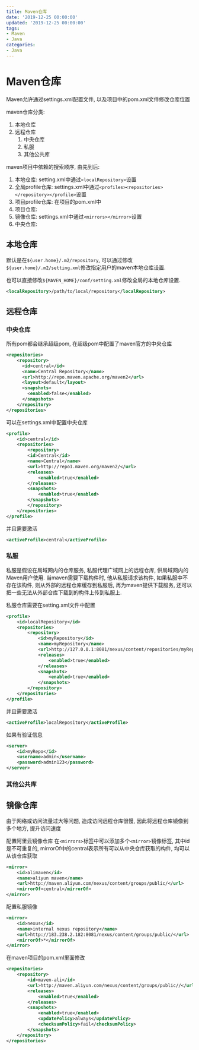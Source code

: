 ```yaml
---
title: Maven仓库
date: '2019-12-25 00:00:00'
updated: '2019-12-25 00:00:00'
tags:
- Maven
- Java
categories:
- Java
---
```


# Maven仓库

Maven允许通过settings.xml配置文件, 以及项目中的pom.xml文件修改仓库位置

maven仓库分类:

1. 本地仓库
2. 远程仓库
   1. 中央仓库
   2. 私服
   3. 其他公共库

maven项目中依赖的搜索顺序, 由先到后:

1. 本地仓库: setting.xml中通过`<localRepository>`设置
2. 全局profile仓库: settings.xml中通过`<profiles><repositories></repository></profile>`设置
3. 项目profile仓库: 在项目的pom.xml中
4. 项目仓库:
5. 镜像仓库: settings.xml中通过`<mirrors></mirror>`设置
6. 中央仓库:

## 本地仓库

默认是在`${user.home}/.m2/repository`, 可以通过修改`${user.home}/.m2/setting.xml`修改指定用户的maven本地仓库设置.

也可以直接修改`${MAVEN_HOME}/conf/setting.xml`修改全局的本地仓库设置.

```xml
<localRepository>/path/to/local/repository</localRepository>
```

## 远程仓库

### 中央仓库

所有pom都会继承超级pom, 在超级pom中配置了maven官方的中央仓库

```xml
<repositories>  
    <repository>  
      <id>central</id>  
      <name>Central Repository</name>  
      <url>http://repo.maven.apache.org/maven2</url>  
      <layout>default</layout>  
      <snapshots>  
        <enabled>false</enabled>  
      </snapshots>  
    </repository>  
</repositories>
```

可以在settings.xml中配置中央仓库

```xml
<profile>  
    <id>central</id>  
    <repositories>
        <repository>
        <id>Central</id>
        <name>Central</name>
        <url>http://repo1.maven.org/maven2/</url>
        <releases>
            <enabled>true</enabled>
        </releases>
        <snapshots>
            <enabled>true</enabled>
        </snapshots>
        </repository>
    </repositories>
</profile>
```

并且需要激活

```xml
<activeProfile>central</activeProfile>
```

### 私服

私服是假设在局域网内的仓库服务, 私服代理广域网上的远程仓库, 供局域网内的Maven用户使用. 当maven需要下载构件时, 他从私服请求该构件, 如果私服中不存在该构件, 则从外部的远程仓库缓存到私服后, 再为maven提供下载服务, 还可以把一些无法从外部仓库下载到的构件上传到私服上.

私服仓库需要在setting.xml文件中配置

```xml
<profile>
    <id>localRepository</id>
    <repositories>
        <repository>
            <id>myRepository</id>
            <name>myRepository</name>
            <url>http://127.0.0.1:8081/nexus/content/repositories/myRepository/</url>
            <releases>
                <enabled>true</enabled>
            </releases>
            <snapshots>
                <enabled>true</enabled>
            </snapshots>
        </repository>
    </repositories>
</profile>
```

并且需要激活

```xml
<activeProfile>localRepository</activeProfile>
```

如果有验证信息

```xml
<server>
    <id>myRepo</id>
    <username>admin</username>
    <password>admin123</password>
</server>
```

### 其他公共库

## 镜像仓库

由于网络或访问流量过大等问题, 造成访问远程仓库很慢, 因此将远程仓库镜像到多个地方, 提升访问速度

配置阿里云镜像仓库 在`<mirrors>`标签中可以添加多个`<mirror>`镜像标签, 其中id是不可重复的, mirrorOf中的central表示所有可以从中央仓库获取的构件, 均可以从该仓库获取

```xml
<mirror>
    <id>alimaven</id>
    <name>aliyun maven</name>
    <url>http://maven.aliyun.com/nexus/content/groups/public/</url>
    <mirrorOf>central</mirrorOf>
</mirror>
```

配置私服镜像

```xml
<mirror>  
    <id>nexus</id>
    <name>internal nexus repository</name>
    <url>http://183.238.2.182:8081/nexus/content/groups/public/</url>
    <mirrorOf>*</mirrorOf>
</mirror>
```

在maven项目的pom.xml里面修改

```xml
<repositories>
    <repository>
        <id>maven-ali</id>
        <url>http://maven.aliyun.com/nexus/content/groups/public//</url>
        <releases>
            <enabled>true</enabled>
        </releases>
        <snapshots>
            <enabled>true</enabled>
            <updatePolicy>always</updatePolicy>
            <checksumPolicy>fail</checksumPolicy>
        </snapshots>
    </repository>
</repositories>
```
